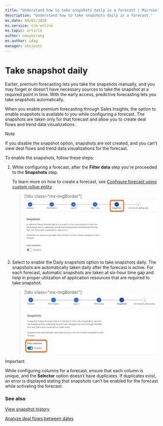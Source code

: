 ```yaml
---
title: "Understand how to take snapshots daily in a forecast | MicrosoftDocs"
description: "Understand how to take snapshots daily in a forecast."
ms.date: 08/01/2020
ms.service: crm-online
ms.topic: article
author: udaykirang
ms.author: udag
manager: shujoshi
---
```


# Take snapshot daily

<!-- Early access preview note will be added here -->

Earlier, premium forecasting lets you take the snapshots manually, and you may forget or doesn’t have necessary sources to take the snapshot at a required point in time. With the early access, predictive forecasting lets you take snapshots automatically. 

When you enable premium forecasting through Sales Insights, the option to enable snapshots is available to you while configuring a forecast. The snapshots are taken only for that forecast and allow you to create deal flows and trend data visualizations.

>[!NOTE]
>If you disable the snapshot option, snapshots are not created, and you can’t view deal flows and trend data visualizations for the forecast.

To enable the snapshots, follow these steps:

1.	While configuring a forecast, after the **Filter data** step you're proceeded to the **Snapshots** step. 

    To learn more on how to create a forecast, see [Configure forecast using custom rollup entity](https://docs.microsoft.com/dynamics365/sales-enterprise/configure-forecast-using-custom-rollup-entity)
 
    > [!div class="mx-imgBorder"]
    > ![Snapshot configuration step](media/predictive-forecasting-snapshot-configuration-step.png "Snapshot configuration step") 

2.	Select to enable the Daily snapshots option to take snapshots daily. The snapshots are automatically taken daily after the forecast is active. For each forecast, automatic snapshots are taken at six-hour time gap and help in proper utilization of application resources that are required to take snapshot.

    > [!div class="mx-imgBorder"]
    > ![Enable daily snapshot option](media/predictive-forecasting-snapshot-enable-daily.png "Enable daily snapshot option") 
 
>[!IMPORTANT]
>While configuring columns for a forecast, ensure that each column is unique, and the **Selector** option doesn’t have duplicates. If duplicates exist, an error is displayed stating that snapshots can’t be enabled for the forecast while activating the forecast.

### See also

[View snapshot history](view-snapshot-history.md)

[Analyze deal flows between dates](analyze-deal-flows.md)